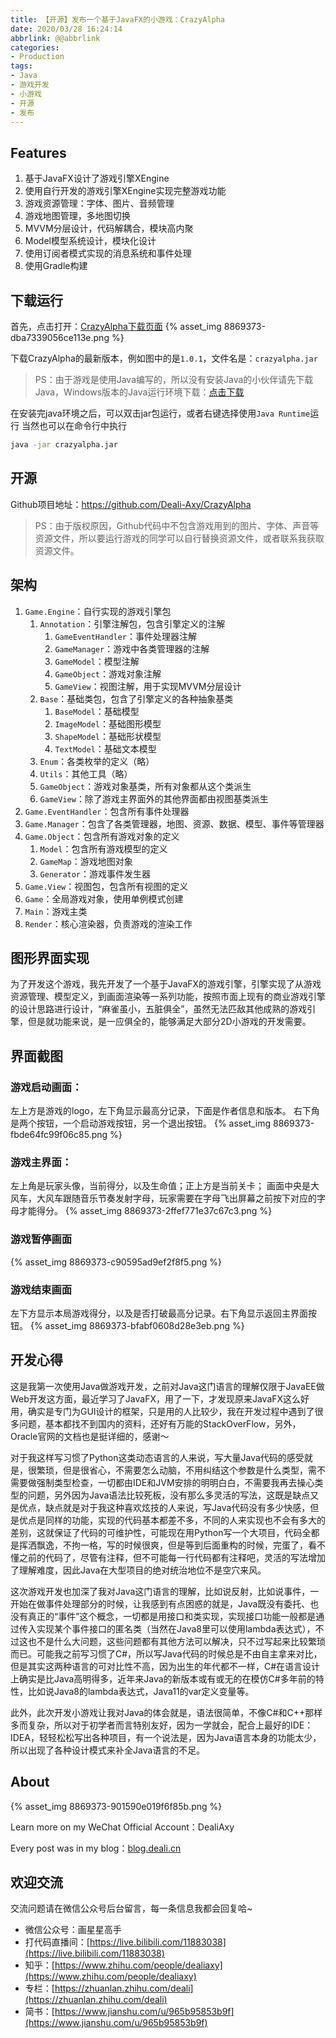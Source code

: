 ```yaml
---
title: 【开源】发布一个基于JavaFX的小游戏：CrazyAlpha
date: 2020/03/28 16:24:14
abbrlink: @@abbrlink
categories:
- Production
tags:
- Java
- 游戏开发
- 小游戏
- 开源
- 发布
---
```

## Features
1. 基于JavaFX设计了游戏引擎XEngine
2. 使用自行开发的游戏引擎XEngine实现完整游戏功能
3. 游戏资源管理：字体、图片、音频管理
4. 游戏地图管理，多地图切换
5. MVVM分层设计，代码解耦合，模块高内聚
6. Model模型系统设计，模块化设计
7. 使用订阅者模式实现的消息系统和事件处理
8. 使用Gradle构建

## 下载运行
首先，点击打开：[CrazyAlpha下载页面](https://github.com/Deali-Axy/CrazyAlpha/releases)
{% asset_img 8869373-dba7339056ce113e.png %}

下载CrazyAlpha的最新版本，例如图中的是`1.0.1`，文件名是：`crazyalpha.jar`

>PS：由于游戏是使用Java编写的，所以没有安装Java的小伙伴请先下载Java，Windows版本的Java运行环境下载：[点击下载](https://javadl.oracle.com/webapps/download/AutoDL?BundleId=235724_2787e4a523244c269598db4e85c51e0c)

在安装完java环境之后，可以双击jar包运行，或者右键选择使用`Java Runtime`运行
当然也可以在命令行中执行
```bash
java -jar crazyalpha.jar
```

## 开源
Github项目地址：https://github.com/Deali-Axy/CrazyAlpha
>PS：由于版权原因，Github代码中不包含游戏用到的图片、字体、声音等资源文件，所以要运行游戏的同学可以自行替换资源文件，或者联系我获取资源文件。

## 架构
1. `Game.Engine`：自行实现的游戏引擎包
    1. `Annotation`：引擎注解包，包含引擎定义的注解
        1. `GameEventHandler`：事件处理器注解
        2. `GameManager`：游戏中各类管理器的注解
        3. `GameModel`：模型注解
        4. `GameObject`：游戏对象注解
        5. `GameView`：视图注解，用于实现MVVM分层设计
    2. `Base`：基础类包，包含了引擎定义的各种抽象基类
        1. `BaseModel`：基础模型
        2. `ImageModel`：基础图形模型
        3. `ShapeModel`：基础形状模型
        4. `TextModel`：基础文本模型
    3. `Enum`：各类枚举的定义（略）
    4. `Utils`：其他工具（略）
    5. `GameObject`：游戏对象基类，所有对象都从这个类派生
    6. `GameView`：除了游戏主界面外的其他界面都由视图基类派生
2. `Game.EventHandler`：包含所有事件处理器
3. `Game.Manager`：包含了各类管理器，地图、资源、数据、模型、事件等管理器
4. `Game.Object`：包含所有游戏对象的定义
    1. `Model`：包含所有游戏模型的定义
    2. `GameMap`：游戏地图对象
    3. `Generator`：游戏事件发生器
5. `Game.View`：视图包，包含所有视图的定义
6. `Game`：全局游戏对象，使用单例模式创建
7. `Main`：游戏主类
8. `Render`：核心渲染器，负责游戏的渲染工作


## 图形界面实现
为了开发这个游戏，我先开发了一个基于JavaFX的游戏引擎，引擎实现了从游戏资源管理、模型定义，到画面渲染等一系列功能，按照市面上现有的商业游戏引擎的设计思路进行设计，“麻雀虽小，五脏俱全”，虽然无法匹敌其他成熟的游戏引擎，但是就功能来说，是一应俱全的，能够满足大部分2D小游戏的开发需要。


## 界面截图
### 游戏启动画面：
左上方是游戏的logo，左下角显示最高分记录，下面是作者信息和版本。
右下角是两个按钮，一个启动游戏按钮，另一个退出按钮。
{% asset_img 8869373-fbde64fc99f06c85.png %}

### 游戏主界面：
左上角是玩家头像，当前得分，以及生命值；正上方是当前关卡；
画面中央是大风车，大风车跟随音乐节奏发射字母，玩家需要在字母飞出屏幕之前按下对应的字母才能得分。
{% asset_img 8869373-2ffef771e37c67c3.png %}

### 游戏暂停画面
{% asset_img 8869373-c90595ad9ef2f8f5.png %}

### 游戏结束画面
左下方显示本局游戏得分，以及是否打破最高分记录。右下角显示返回主界面按钮。
{% asset_img 8869373-bfabf0608d28e3eb.png %}


## 开发心得
这是我第一次使用Java做游戏开发，之前对Java这门语言的理解仅限于JavaEE做Web开发这方面，最近学习了JavaFX，用了一下，才发现原来JavaFX这么好用，确实是专门为GUI设计的框架，只是用的人比较少，我在开发过程中遇到了很多问题，基本都找不到国内的资料，还好有万能的StackOverFlow，另外，Oracle官网的文档也是挺详细的，感谢～

对于我这样写习惯了Python这类动态语言的人来说，写大量Java代码的感受就是，很繁琐，但是很省心，不需要怎么动脑，不用纠结这个参数是什么类型，需不需要做强制类型检查，一切都由IDE和JVM安排的明明白白，不需要我再去操心类型的问题，另外因为Java语法比较死板，没有那么多灵活的写法，这既是缺点又是优点，缺点就是对于我这种喜欢炫技的人来说，写Java代码没有多少快感，但是优点是同样的功能，实现的代码基本都差不多，不同的人来实现也不会有多大的差别，这就保证了代码的可维护性，可能现在用Python写一个大项目，代码全都是挥洒飘逸，不拘一格，写的时候很爽，但是等到后面重构的时候，完蛋了，看不懂之前的代码了，尽管有注释，但不可能每一行代码都有注释吧，灵活的写法增加了理解难度，因此Java在大型项目的绝对统治地位不是空穴来风。

这次游戏开发也加深了我对Java这门语言的理解，比如说反射，比如说事件，一开始在做事件处理部分的时候，让我感到有点困惑的就是，Java既没有委托、也没有真正的“事件”这个概念，一切都是用接口和类实现，实现接口功能一般都是通过传入实现某个事件接口的匿名类（当然在Java8里可以使用lambda表达式），不过这也不是什么大问题，这些问题都有其他方法可以解决，只不过写起来比较繁琐而已。可能我之前写习惯了C#，所以写Java代码的时候总是不由自主拿来对比，但是其实这两种语言的可对比性不高，因为出生的年代都不一样，C#在语言设计上确实是比Java高明得多，近年来Java的新版本或有或无的在模仿C#多年前的特性，比如说Java8的lambda表达式，Java11的var定义变量等。

此外，此次开发小游戏让我对Java的体会就是，语法很简单，不像C#和C++那样多而复杂，所以对于初学者而言特别友好，因为一学就会，配合上最好的IDE：IDEA，轻轻松松写出各种项目，有一个说法是，因为Java语言本身的功能太少，所以出现了各种设计模式来补全Java语言的不足。

## About
{% asset_img 8869373-901590e019f6f85b.png %}

Learn more on my WeChat Official Account：DealiAxy

Every post was in my blog：[blog.deali.cn](http://blog.deali.cn)


## 欢迎交流
交流问题请在微信公众号后台留言，每一条信息我都会回复哈~
- 微信公众号：画星星高手
- 打代码直播间：[https://live.bilibili.com/11883038](https://live.bilibili.com/11883038)
- 知乎：[https://www.zhihu.com/people/dealiaxy](https://www.zhihu.com/people/dealiaxy)
- 专栏：[https://zhuanlan.zhihu.com/deali](https://zhuanlan.zhihu.com/deali)
- 简书：[https://www.jianshu.com/u/965b95853b9f](https://www.jianshu.com/u/965b95853b9f)
